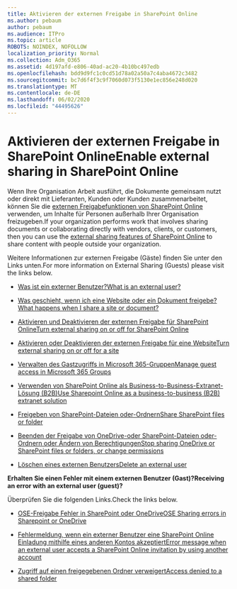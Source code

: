 ```yaml
---
title: Aktivieren der externen Freigabe in SharePoint Online
ms.author: pebaum
author: pebaum
ms.audience: ITPro
ms.topic: article
ROBOTS: NOINDEX, NOFOLLOW
localization_priority: Normal
ms.collection: Adm_O365
ms.assetid: 4d197afd-e806-40ad-ac20-4b10bc497edb
ms.openlocfilehash: bdd9d9fc1c0cd51d78a02a50a7c4aba4672c3482
ms.sourcegitcommit: bc7d6f4f3c9f7060d073f5130e1ec856e248d020
ms.translationtype: MT
ms.contentlocale: de-DE
ms.lasthandoff: 06/02/2020
ms.locfileid: "44495626"
---
```

# <a name="enable-external-sharing-in-sharepoint-online"></a><span data-ttu-id="02e01-102">Aktivieren der externen Freigabe in SharePoint Online</span><span class="sxs-lookup"><span data-stu-id="02e01-102">Enable external sharing in SharePoint Online</span></span>

<span data-ttu-id="02e01-103">Wenn Ihre Organisation Arbeit ausführt, die Dokumente gemeinsam nutzt oder direkt mit Lieferanten, Kunden oder Kunden zusammenarbeitet, können Sie die [externen Freigabefunktionen von SharePoint Online](https://docs.microsoft.com/sharepoint/external-sharing-overview) verwenden, um Inhalte für Personen außerhalb Ihrer Organisation freizugeben.</span><span class="sxs-lookup"><span data-stu-id="02e01-103">If your organization performs work that involves sharing documents or collaborating directly with vendors, clients, or customers, then you can use the [external sharing features of SharePoint Online](https://docs.microsoft.com/sharepoint/external-sharing-overview) to share content with people outside your organization.</span></span>

<span data-ttu-id="02e01-104">Weitere Informationen zur externen Freigabe (Gäste) finden Sie unter den Links unten.</span><span class="sxs-lookup"><span data-stu-id="02e01-104">For more information on External Sharing (Guests) please visit the links below.</span></span>

- [<span data-ttu-id="02e01-105">Was ist ein externer Benutzer?</span><span class="sxs-lookup"><span data-stu-id="02e01-105">What is an external user?</span></span>](https://docs.microsoft.com/sharepoint/external-sharing-overview#what-is-an-external-user)

- [<span data-ttu-id="02e01-106">Was geschieht, wenn ich eine Website oder ein Dokument freigebe?</span><span class="sxs-lookup"><span data-stu-id="02e01-106">What happens when I share a site or document?</span></span>](https://docs.microsoft.com/sharepoint/external-sharing-overview#what-happens-when-i-share-a-site-or-document)

- [<span data-ttu-id="02e01-107">Aktivieren und Deaktivieren der externen Freigabe für SharePoint Online</span><span class="sxs-lookup"><span data-stu-id="02e01-107">Turn external sharing on or off for SharePoint Online</span></span>](https://docs.microsoft.com/sharepoint/turn-external-sharing-on-or-off)

- [<span data-ttu-id="02e01-108">Aktivieren oder Deaktivieren der externen Freigabe für eine Website</span><span class="sxs-lookup"><span data-stu-id="02e01-108">Turn external sharing on or off for a site</span></span>](https://docs.microsoft.com/sharepoint/change-external-sharing-site)

- [<span data-ttu-id="02e01-109">Verwalten des Gastzugriffs in Microsoft 365-Gruppen</span><span class="sxs-lookup"><span data-stu-id="02e01-109">Manage guest access in Microsoft 365 Groups</span></span>](https://docs.microsoft.com/microsoft-365/admin/create-groups/manage-guest-access-in-groups)

- [<span data-ttu-id="02e01-110">Verwenden von SharePoint Online als Business-to-Business-Extranet-Lösung (B2B)</span><span class="sxs-lookup"><span data-stu-id="02e01-110">Use Sharepoint Online as a business-to-business (B2B) extranet solution</span></span>](https://docs.microsoft.com/sharepoint/create-b2b-extranet)

- [<span data-ttu-id="02e01-111">Freigeben von SharePoint-Dateien oder-Ordnern</span><span class="sxs-lookup"><span data-stu-id="02e01-111">Share SharePoint files or folder</span></span>](https://support.office.com/article/share-sharepoint-files-or-folders-1fe37332-0f9a-4719-970e-d2578da4941c)

- [<span data-ttu-id="02e01-112">Beenden der Freigabe von OneDrive-oder SharePoint-Dateien oder-Ordnern oder Ändern von Berechtigungen</span><span class="sxs-lookup"><span data-stu-id="02e01-112">Stop sharing OneDrive or SharePoint files or folders, or change permissions</span></span>](https://support.office.com/article/stop-sharing-onedrive-or-sharepoint-files-or-folders-or-change-permissions-0a36470f-d7fe-40a0-bd74-0ac6c1e13323)

- [<span data-ttu-id="02e01-113">Löschen eines externen Benutzers</span><span class="sxs-lookup"><span data-stu-id="02e01-113">Delete an external user</span></span>](https://docs.microsoft.com/sharepoint/remove-users#delete-a-guest-from-the-microsoft-365-admin-center)

<span data-ttu-id="02e01-114">**Erhalten Sie einen Fehler mit einem externen Benutzer (Gast)?**</span><span class="sxs-lookup"><span data-stu-id="02e01-114">**Receiving an error with an external user (guest)?**</span></span>

<span data-ttu-id="02e01-115">Überprüfen Sie die folgenden Links.</span><span class="sxs-lookup"><span data-stu-id="02e01-115">Check the links below.</span></span> 

- [<span data-ttu-id="02e01-116">OSE-Freigabe Fehler in SharePoint oder OneDrive</span><span class="sxs-lookup"><span data-stu-id="02e01-116">OSE Sharing errors in Sharepoint or OneDrive</span></span>](https://docs.microsoft.com/sharepoint/sharepoint-onedrive-error-message)

- [<span data-ttu-id="02e01-117">Fehlermeldung, wenn ein externer Benutzer eine SharePoint Online Einladung mithilfe eines anderen Kontos akzeptiert</span><span class="sxs-lookup"><span data-stu-id="02e01-117">Error message when an external user accepts a SharePoint Online invitation by using another account</span></span>](https://docs.microsoft.com/sharepoint/support/sharing-and-permissions/error-when-external-user-accepts-an-invitation-by-using-another-account)

- [<span data-ttu-id="02e01-118">Zugriff auf einen freigegebenen Ordner verweigert</span><span class="sxs-lookup"><span data-stu-id="02e01-118">Access denied to a shared folder</span></span>](https://docs.microsoft.com/sharepoint/support/sharing-and-permissions/cannot-access-shared-folder)
